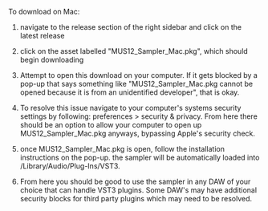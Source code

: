 To download on Mac:

  1. navigate to the release section of the right sidebar and click on the latest release

  2. click on the asset labelled "MUS12_Sampler_Mac.pkg", which should begin downloading

  3. Attempt to open this download on your computer.  If it gets blocked by a pop-up that 
     says something like "MUS12_Sampler_Mac.pkg cannot be opened because it is from an 
     unidentified developer", that is okay.
     
  4. To resolve this issue navigate to your computer's systems security settings by following: 
     preferences > security & privacy.  From here there should be an option to allow your 
     computer to open up MUS12_Sampler_Mac.pkg anyways, bypassing Apple's security check.
     
  5. once MUS12_Sampler_Mac.pkg is open, follow the installation instructions on the pop-up.
     the sampler will be automatically loaded into /Library/Audio/Plug-Ins/VST3.
     
  6. From here you should be good to use the sampler in any DAW of your choice that can handle 
     VST3 plugins. Some DAW's may have additional security blocks for third party plugins 
     which may need to be resolved.



